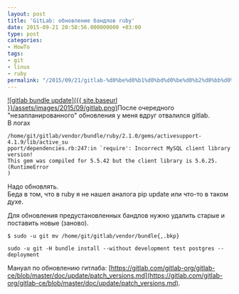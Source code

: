 ```yaml
---
layout: post
title: 'GitLab: обновление бандлов ruby'
date: 2015-09-21 20:58:56.000000000 +03:00
type: post
categories:
- HowTo
tags:
- git
- linux
- ruby
permalink: "/2015/09/21/gitlab-%d0%be%d0%b1%d0%bd%d0%be%d0%b2%d0%bb%d0%b5%d0%bd%d0%b8%d0%b5-%d0%b1%d0%b0%d0%bd%d0%b4%d0%bb%d0%be%d0%b2-ruby/"
---
```

[![gitlab bundle update]({{ site.baseurl }}/assets/images/2015/09/gitlab.png)](/2015/09/gitlab.png)После очередного "незапланированного" обновления у меня вдруг отвалился gitlab.  
В логах

```
/home/git/gitlab/vendor/bundle/ruby/2.1.0/gems/activesupport-4.1.9/lib/active_su  
pport/dependencies.rb:247:in `require': Incorrect MySQL client library version!  
This gem was compiled for 5.5.42 but the client library is 5.6.25. (RuntimeError  
)
```

Надо обновлять.  
Беда в том, что в ruby я не нашел аналога pip update или что-то в таком духе.

Для обновления предустановленных бандлов нужно удалить старые и поставить новые (заново).

```shell
$ sudo -u git mv /home/git/gitlab/vendor/bundle{,.bkp}
```

```shell
sudo -u git -H bundle install --without development test postgres --deployment
```

Мануал по обновлению гитлаба: [https://gitlab.com/gitlab-org/gitlab-ce/blob/master/doc/update/patch_versions.md](https://gitlab.com/gitlab-org/gitlab-ce/blob/master/doc/update/patch_versions.md).

